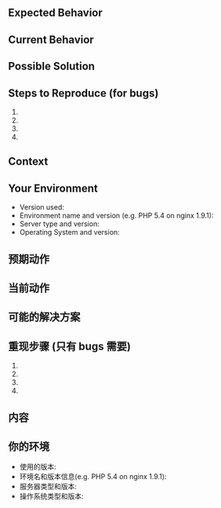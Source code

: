 <!--- Provide a general summary of the issue in the Title above -->
## Expected Behavior
<!--- If you're describing a bug, tell us what should happen -->
<!--- If you're suggesting a change/improvement, tell us how it should work -->

## Current Behavior
<!--- If describing a bug, tell us what happens instead of the expected behavior -->
<!--- If suggesting a change/improvement, explain the difference from current behavior -->

## Possible Solution
<!--- Not obligatory, but suggest a fix/reason for the bug, -->
<!--- or ideas how to implement the addition or change -->

## Steps to Reproduce (for bugs)
<!--- Provide a link to a live example, or an unambiguous set of steps to -->
<!--- reproduce this bug. Include code to reproduce, if relevant -->
1.
2.
3.
4.

## Context
<!--- How has this issue affected you? What are you trying to accomplish? -->
<!--- Providing context helps us come up with a solution that is most useful in the real world -->

## Your Environment
<!--- Include as many relevant details about the environment you experienced the bug in -->
* Version used:
* Environment name and version (e.g. PHP 5.4 on nginx 1.9.1):
* Server type and version:
* Operating System and version:

<!--- 下方为中文 ISSUE 模板 -->

<!--- 请在标题中以简短的话语来描述你的问题 -->
## 预期动作
<!--- 如果你在秒速一个 Bug ，告诉我们它应该是什么样的 -->
<!--- 如果你是想提一个建议，那告诉我们它应该是什么样的吧 -->

## 当前动作
<!--- 如果是反馈问题，你可以告诉我们，在预期之外的事情 -->
<!--- 如果是提交建议，你可以说明希望的动作和当前动作的不同之处 -->

## 可能的解决方案
<!--- 不强制提供，但是可以建议如何修复，或者如何实现提升 -->

## 重现步骤 (只有 bugs 需要)
<!--- 提供一组明确的步骤来重现这个错误。如果涉及到了代码，也希望可以提供相关的代码 -->
1.
2.
3.
4.

## 内容
<!--- 这个问题如何影响你？ 你想完成什么？ -->
<!--- 提供上下文帮助我们更加有效的解决问题-->

## 你的环境
<!--- 包含有关您遇到的错误的环境的相关详细信息 -->
* 使用的版本:
* 环境名和版本信息(e.g. PHP 5.4 on nginx 1.9.1):
* 服务器类型和版本:
* 操作系统类型和版本:
